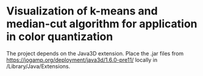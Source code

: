 # Visualization of k-means and median-cut algorithm for application in color quantization

The project depends on the Java3D extension. Place the .jar files from https://jogamp.org/deployment/java3d/1.6.0-pre11/ locally in /Library/Java/Extensions.
